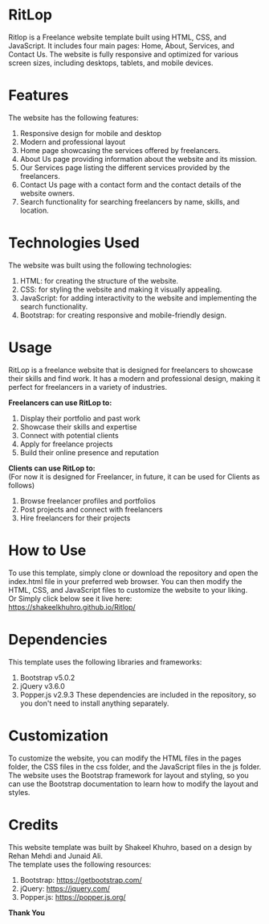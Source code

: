 # RitLop 
Ritlop is a Freelance website template built using HTML, CSS, and JavaScript. It includes four main pages: Home, About, Services, and Contact Us. The website is fully responsive and optimized for various screen sizes, including desktops, tablets, and mobile devices.

# Features
The website has the following features:

1. Responsive design for mobile and desktop
1. Modern and professional layout
1. Home page showcasing the services offered by freelancers.
1. About Us page providing information about the website and its mission.
1. Our Services page listing the different services provided by the freelancers.
1. Contact Us page with a contact form and the contact details of the website owners.
1. Search functionality for searching freelancers by name, skills, and location.

# Technologies Used
The website was built using the following technologies:

1. HTML: for creating the structure of the website.
1. CSS: for styling the website and making it visually appealing.
1. JavaScript: for adding interactivity to the website and implementing the search functionality.
1. Bootstrap: for creating responsive and mobile-friendly design.

# Usage
RitLop is a freelance website that is designed for freelancers to showcase their skills and find work. It has a modern and professional design, making it perfect for freelancers in a variety of industries.

**Freelancers can use RitLop to:**
1. Display their portfolio and past work
1. Showcase their skills and expertise
1. Connect with potential clients
1. Apply for freelance projects
1. Build their online presence and reputation

**Clients can use RitLop to:** <br>
(For now it is designed for Freelancer, in future, it can be used for Clients as follows)
1. Browse freelancer profiles and portfolios
1. Post projects and connect with freelancers
1. Hire freelancers for their projects


# How to Use
To use this template, simply clone or download the repository and open the index.html file in your preferred web browser. You can then modify the HTML, CSS, and JavaScript files to customize the website to your liking.<br>
Or Simply click below see it live here: <br>
https://shakeelkhuhro.github.io/Ritlop/

# Dependencies
This template uses the following libraries and frameworks:

1. Bootstrap v5.0.2
1. jQuery v3.6.0
1. Popper.js v2.9.3
These dependencies are included in the repository, so you don't need to install anything separately.

# Customization
To customize the website, you can modify the HTML files in the pages folder, the CSS files in the css folder, and the JavaScript files in the js folder.<br> The website uses the Bootstrap framework for layout and styling, so you can use the Bootstrap documentation to learn how to modify the layout and styles.

# Credits
This website template was built by Shakeel Khuhro, based on a design by Rehan Mehdi and Junaid Ali.<br> The template uses the following resources:

1. Bootstrap: https://getbootstrap.com/
1. jQuery: https://jquery.com/
1. Popper.js: https://popper.js.org/

**Thank You**